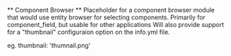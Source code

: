 ** Component Browser **
Placeholder for a component browser module that would use entity browser for
selecting components. Primarily for component_field, but usable for other applications
Will also provide support for a "thumbnail" configuraion option on the info.yml file. 

eg. thumbnail: 'thumnail.png'
